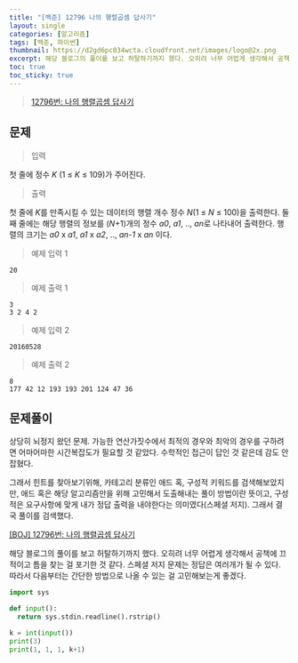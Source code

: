 ```yaml
---
title: "[백준] 12796 나의 행렬곱셈 답사기"
layout: single
categories: [알고리즘]
tags: [백준, 파이썬]
thumbnail: https://d2gd6pc034wcta.cloudfront.net/images/logo@2x.png
excerpt: 해당 블로그의 풀이를 보고 허탈하기까지 했다. 오히려 너무 어렵게 생각해서 공책에 끄적이고 틈을 찾는 걸 포기한 것 같다. 스페셜 저지 문제는 정답은 여러개가 될 수 있다. 따라서 다음부터는 간단한 방법으로 나올 수 있는 걸 고민해보는게 좋겠다.
toc: true
toc_sticky: true
---
```


>[12796번: 나의 행렬곱셈 답사기](https://www.acmicpc.net/problem/12796)
>

## 문제

> 입력

첫 줄에 정수 *K* (1 ≤ *K* ≤ 109)가 주어진다.

> 출력

첫 줄에 *K*를 만족시킬 수 있는 데이터의 행렬 개수 정수 *N*(1 ≤ *N* ≤ 100)을 출력한다. 둘째 줄에는 해당 행렬의 정보를 (*N*+1)개의 정수 *a0*, *a1*, .., *an*로 나타내어 출력한다. 행렬의 크기는 *a0* x *a1*, *a1* x *a2*, .., *an-1* x *an* 이다.

> 예제 입력 1

```
20
```

> 예제 출력 1

```
3
3 2 4 2
```

> 예제 입력 2

```
20160528
```

> 예제 출력 2

```
8
177 42 12 193 193 201 124 47 36
```

## 문제풀이

상당히 뇌정지 왔던 문제. 가능한 연산가짓수에서 최적의 경우와 최악의 경우를 구하려면 어마어마한 시간복잡도가 필요할 것 같았다. 수학적인 접근이 답인 것 같은데 감도 안잡혔다. 

그래서 힌트를 찾아보기위해, 카테고리 분류인 애드 혹, 구성적 키워드를 검색해보았지만, 애드 혹은 해당 알고리즘만을 위해 고민해서 도출해내는 풀이 방법이란 뜻이고, 구성적은 요구사항에 맞게 내가 정답 출력을 내야한다는 의미였다(스페셜 저지). 그래서 결국 풀이를 검색했다.

[[BOJ] 12796번: 나의 행렬곱셈 답사기](https://blog.encrypted.gg/138)

해당 블로그의 풀이를 보고 허탈하기까지 했다. 오히려 너무 어렵게 생각해서 공책에 끄적이고 틈을 찾는 걸 포기한 것 같다. 스페셜 저지 문제는 정답은 여러개가 될 수 있다. 따라서 다음부터는 간단한 방법으로 나올 수 있는 걸 고민해보는게 좋겠다.

```python
import sys

def input():
  return sys.stdin.readline().rstrip()

k = int(input())
print(3)
print(1, 1, 1, k+1)
```